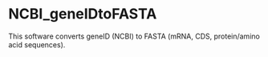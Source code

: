 # NCBI_geneIDtoFASTA
This software converts geneID (NCBI)  to FASTA (mRNA, CDS, protein/amino acid sequences).
